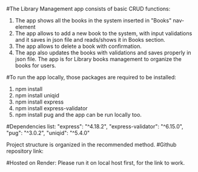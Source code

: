 #The Library Management app consists of basic CRUD functions:
1. The app shows all the books in the system inserted in "Books" nav-element
2. The app allows to add a new book to the system, with input validations and it saves in json file and reads/shows it in Books section.
3. The app allows to delete a book with confirmation.
4. The app also updates the books with validations and saves properly in json file.
The app is for Library books management to organize the books for users.

#To run the app locally,
 those packages are required to be installed:
1. npm install
2. npm install uniqid
3. npm install express
4. npm install express-validator
5. npm install pug 
 and the app can be run locally too.

 #Dependencies list:
    "express": "^4.18.2",
    "express-validator": "^6.15.0",
    "pug": "^3.0.2",
    "uniqid": "^5.4.0"



Project structure is organized in the recommended method.
#Github repository link:

#Hosted on Render: 
Please run it on local host first, for the link to work.

